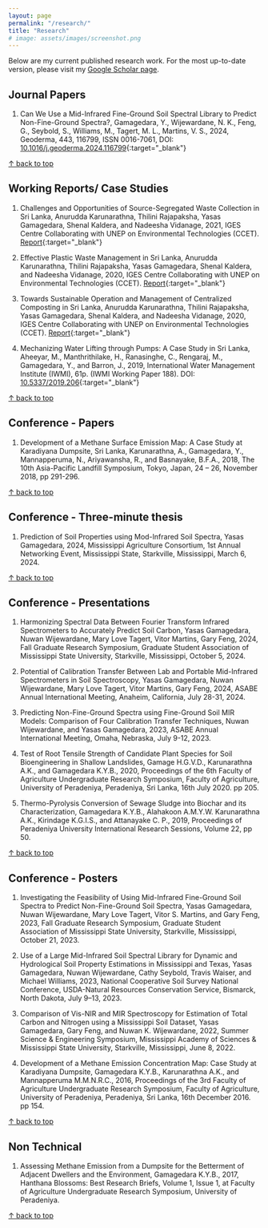 ```yaml
---
layout: page
permalink: "/research/"
title: "Research"
# image: assets/images/screenshot.png
---
```


Below are my current published research work.
For the most up-to-date version, please visit my [Google Scholar page](https://scholar.google.com/citations?user=5Ftw3bwAAAAJ&hl=en).

## Journal Papers

1. Can We Use a Mid-Infrared Fine-Ground Soil Spectral Library to Predict Non-Fine-Ground Spectra?, Gamagedara, Y., Wijewardane, N. K., Feng, G., Seybold, S., Williams, M., Tagert, M. L., Martins, V. S., 2024, Geoderma, 443, 116799, ISSN 0016-7061, DOI: [10.1016/j.geoderma.2024.116799](https://doi.org/10.1016/j.geoderma.2024.116799){:target="_blank"}

[↑ back to top](#top)

## Working Reports/ Case Studies

1. Challenges and Opportunities of Source-Segregated Waste Collection in Sri Lanka, Anurudda Karunarathna, Thilini Rajapaksha, Yasas Gamagedara, Shenal Kaldera, and Nadeesha Vidanage, 2021, IGES Centre Collaborating with UNEP on Environmental Technologies (CCET). [Report](https://www.ccet.jp/publications/challenges-and-opportunities-source-segregated-waste-collection-sri-lanka){:target="_blank"}

1. Effective Plastic Waste Management in Sri Lanka, Anurudda Karunarathna, Thilini Rajapaksha, Yasas Gamagedara, Shenal Kaldera, and Nadeesha Vidanage, 2020, IGES Centre Collaborating with UNEP on Environmental Technologies (CCET). [Report](https://www.ccet.jp/publications/effective-plastic-waste-management-sri-lanka){:target="_blank"}

1. Towards Sustainable Operation and Management of Centralized Composting in Sri Lanka, Anurudda Karunarathna, Thilini Rajapaksha, Yasas Gamagedara, Shenal Kaldera, and Nadeesha Vidanage, 2020, IGES Centre Collaborating with UNEP on Environmental Technologies (CCET). [Report](https://www.ccet.jp/publications/towards-sustainable-operation-and-management-centralized-composting-sri-lanka){:target="_blank"}

1. Mechanizing Water Lifting through Pumps: A Case Study in Sri Lanka, Aheeyar, M., Manthrithilake, H., Ranasinghe, C., Rengaraj, M., Gamagedara, Y., and Barron, J., 2019, International Water Management Institute (IWMI), 61p. (IWMI Working Paper 188). DOI: [10.5337/2019.206](https://www.iwmi.cgiar.org/publications/iwmi-working-papers/iwmi-working-paper-188/){:target="_blank"}

[↑ back to top](#top)

## Conference - Papers

1. Development of a Methane Surface Emission Map: A Case Study at Karadiyana Dumpsite, Sri Lanka, Karunarathna, A., Gamagedara, Y., Mannapperuma, N., Ariyawansha, R., and Basnayake, B.F.A., 2018, The 10th Asia-Pacific Landfill Symposium, Tokyo, Japan, 24 – 26, November 2018, pp 291-296.

[↑ back to top](#top)

## Conference - Three-minute thesis

1. Prediction of Soil Properties using Mod-Infrared Soil Spectra, Yasas Gamagedara, 2024, Mississippi Agriculture Consortium, 1st Annual Networking Event, Mississippi State, Starkville, Mississippi, March 6, 2024.

[↑ back to top](#top)

## Conference - Presentations

1. Harmonizing Spectral Data Between Fourier Transform Infrared Spectrometers to Accurately Predict Soil Carbon, Yasas Gamagedara, Nuwan Wijewardane, Mary Love Tagert, Vitor Martins, Gary Feng, 2024, Fall Graduate Research Symposium, Graduate Student Association of Mississippi State University, Starkville, Mississippi, October 5, 2024.

1. Potential of Calibration Transfer Between Lab and Portable Mid-Infrared Spectrometers in Soil Spectroscopy, Yasas Gamagedara, Nuwan Wijewardane, Mary Love Tagert, Vitor Martins, Gary Feng, 2024, ASABE Annual International Meeting, Anaheim, California, July 28-31, 2024.

1. Predicting Non-Fine-Ground Spectra using Fine-Ground Soil MIR Models: Comparison of Four Calibration Transfer Techniques, Nuwan Wijewardane, and Yasas Gamagedara, 2023, ASABE Annual International Meeting, Omaha, Nebraska, July 9-12, 2023.

1. Test of Root Tensile Strength of Candidate Plant Species for Soil Bioengineering in Shallow Landslides, Gamage H.G.V.D., Karunarathna A.K., and Gamagedara K.Y.B., 2020, Proceedings of the 6th Faculty of Agriculture Undergraduate Research Symposium, Faculty of Agriculture, University of Peradeniya, Peradeniya, Sri Lanka, 16th July 2020. pp 205.

1. Thermo-Pyrolysis Conversion of Sewage Sludge into Biochar and its Characterization, Gamagedara K.Y.B., Alahakoon A.M.Y.W. Karunarathna A.K., Kirindage K.G.I.S., and Attanayake C. P., 2019, Proceedings of Peradeniya University International Research Sessions, Volume 22, pp 50.

[↑ back to top](#top)

## Conference - Posters

1. Investigating the Feasibility of Using Mid-Infrared Fine-Ground Soil Spectra to Predict Non-Fine-Ground Soil Spectra, Yasas Gamagedara, Nuwan Wijewardane, Mary Love Tagert, Vitor S. Martins, and Gary Feng, 2023, Fall Graduate Research Symposium, Graduate Student Association of Mississippi State University, Starkville, Mississippi, October 21, 2023.

1. Use of a Large Mid-Infrared Soil Spectral Library for Dynamic and Hydrological Soil Property Estimations in Mississippi and Texas, Yasas Gamagedara, Nuwan Wijewardane, Cathy Seybold, Travis Waiser, and Michael Williams, 2023, National Cooperative Soil Survey National Conference, USDA-Natural Resources Conservation Service, Bismarck, North Dakota, July 9–13, 2023.

1. Comparison of Vis-NIR and MIR Spectroscopy for Estimation of Total Carbon and Nitrogen using a Mississippi Soil Dataset, Yasas Gamagedara, Gary Feng, and Nuwan K. Wijewardane, 2022, Summer Science & Engineering Symposium, Mississippi Academy of Sciences & Mississippi State University, Starkville, Mississippi, June 8, 2022.

1. Development of a Methane Emission Concentration Map: Case Study at Karadiyana Dumpsite, Gamagedara K.Y.B., Karunarathna A.K., and Mannapperuma M.M.N.R.C., 2016, Proceedings of the 3rd Faculty of Agriculture Undergraduate Research Symposium, Faculty of Agriculture, University of Peradeniya, Peradeniya, Sri Lanka, 16th December 2016. pp 154.

[↑ back to top](#top)

## Non Technical

1. Assessing Methane Emission from a Dumpsite for the Betterment of Adjacent Dwellers and the Environment, Gamagedara K.Y.B., 2017, Hanthana Blossoms: Best Research Briefs, Volume 1, Issue 1, at Faculty of Agriculture Undergraduate Research Symposium, University of Peradeniya.

[↑ back to top](#top)